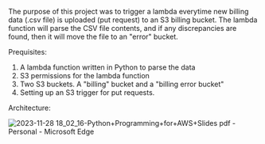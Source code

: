 The purpose of this project was to trigger a lambda everytime new billing data (.csv file) is uploaded (put request) to an S3 billing bucket. The lambda function will parse the CSV file contents, and if any discrepancies are found, then it will move the file to an "error" bucket.

Prequisites:
1. A lambda function written in Python to parse the data
2. S3 permissions for the lambda function
3. Two S3 buckets. A "billing" bucket and a "billing error bucket"
4. Setting up an S3 trigger for put requests.

Architecture:



![2023-11-28 18_02_16-Python+Programming+for+AWS+Slides pdf - Personal - Microsoft​ Edge](https://github.com/jklemens90/Python/assets/95970840/bc76226c-ed52-489b-ba8b-06ab1168de56)
